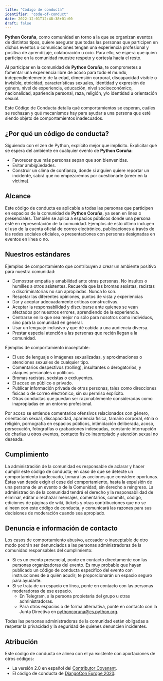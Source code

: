 ```yaml
---
title: "Código de conducta"
identifier: "code-of-conduct"
date: 2022-12-01T12:48:38+01:00
draft: false
---
```


**Python Coruña**, como comunidad en torno a la que se organizan eventos de distintos tipos, quiere
asegurar que todas las personas que participen en dichos eventos o comunicaciones tengan una
experiencia profesional y positiva de aprendizaje, colaboración u ocio. Para ello, se espera que
quien participe en la comunidad muestre respeto y cortesía hacia el resto.

Al participar en la comunidad de **Python Coruña**, te comprometes a fomentar una experiencia libre
de acoso para todo el mundo, independientemente de la edad, dimensión corporal, discapacidad visible
o invisible, etnicidad, características sexuales, identidad y expresión de género, nivel de
experiencia, educación, nivel socioeconómico, nacionalidad, apariencia personal, raza, religión,
y/o identidad u orientación sexual.

Este Código de Conducta detalla qué comportamientos se esperan, cuáles se rechazan y qué mecanismos
hay para ayudar a una persona que esté siendo objeto de comportamientos inadecuados.

## ¿Por qué un código de conducta?

Siguiendo con el zen de Python, explícito mejor que implícito. Explicitar qué se espera del ambiente
en cualquier evento de **Python Coruña**:

- Favorecer que más personas sepan que son bienvenidas.
- Evitar ambigüedades.
- Construir un clima de confianza, donde si alguien quiere reportar un incidente, sabrá que no
  empezaremos por cuestionarle (creer en la víctima).

## Alcance

Este código de conducta es aplicable a todas las personas que participen en espacios de la comunidad
de **Python Coruña**, ya sean en línea o presenciales. También se aplica a espacios públicos donde
una persona esté en representación de la comunidad. Ejemplos de esto último incluyen el uso de la
cuenta oficial de correo electrónico, publicaciones a través de las redes sociales oficiales, o
presentaciones con personas designadas en eventos en línea o no.

## Nuestros estándares

Ejemplos de comportamiento que contribuyen a crear un ambiente positivo para nuestra comunidad:

- Demostrar empatía y amabilidad ante otras personas. No insultes o humilles a otros asistentes.
  Recuerda que las bromas sexistas, racistas o discriminatorias no son apropiadas. Nunca lo son.
- Respetar las diferentes opiniones, puntos de vista y experiencias
- Dar y aceptar adecuadamente críticas constructivas.
- Aceptar la responsabilidad y disculparse ante quienes se vean afectados por nuestros errores,
  aprendiendo de la experiencia.
- Centrarse en lo que sea mejor no sólo para nosotros como individuos, sino para la comunidad en
  general.
- Usar un lenguaje inclusivo y que dé cabida a una audiencia diversa.
- Prestar especial atención a las personas que recién llegan a la comunidad.

Ejemplos de comportamiento inaceptable:

- El uso de lenguaje o imágenes sexualizadas, y aproximaciones o atenciones sexuales de cualquier
  tipo.
- Comentarios despectivos (trolling), insultantes o derogatorios, y ataques personales o políticos.
- Bromas racistas, sexistas o excluyentes.
- El acoso en público o privado.
- Publicar información privada de otras personas, tales como direcciones físicas o de correo
  electrónico, sin su permiso explícito.
- Otras conductas que puedan ser razonablemente consideradas como inapropiadas en un entorno
  profesional.

Por acoso se entiende comentarios ofensivos relacionados con género, orientación sexual,
discapacidad, apariencia física, tamaño corporal, etnia o religión, pornografía en espacios
públicos, intimidación deliberada, acoso, persecución, fotografías o grabaciones indeseadas,
constante interrupción de charlas u otros eventos, contacto físico inapropiado y atención sexual no
deseada.

## Cumplimiento

La administración de la comunidad es responsable de aclarar y hacer cumplir este código de conducta;
en caso de que se detecte un comportamiento inadecuado, tomará las acciones que considere oportunas.
Éstas van desde exigir el cese del comportamiento, hasta la expulsión de una persona de un evento o
de la Comunidad, sin derecho a reingreso. La administración de la comunidad tendrá el derecho y la
responsabilidad de eliminar, editar o rechazar mensajes, comentarios, commits, código, ediciones de
páginas de wiki, tickets y otras contribuciones que no se alineen con este código de conducta, y
comunicará las razones para sus decisiones de moderación cuando sea apropiado.

## Denuncia e información de contacto

Los casos de comportamiento abusivo, acosador o inaceptable de otro modo podrán ser denunciados a
las personas administradoras de la comunidad responsables del cumplimiento:

- Si es un evento presencial, ponte en contacto directamente con las personas organizadoras del
  evento. Es muy probable que hayan publicado un código de conducta específico del evento con
  instrucciones de a quién acudir; te proporcionarán un espacio seguro para ayudarte.
- Si se trata de un espacio en línea, ponte en contacto con las personas moderadoras de ese espacio.
    - En Telegram, a la persona propietaria del grupo u otras administradoras.
    - Para otros espacios o de forma alternativa, ponte en contacto con la Junta Directiva en
      pythoncoruna@es.python.org.

Todas las personas administradoras de la comunidad están obligadas a respetar la privacidad y la
seguridad de quienes denuncien incidentes.

## Atribución

Este código de conducta se alinea con el ya existente con aportaciones de otros códigos:

- La versión 2.0 en español
  del [Contributor Covenant](https://www.contributor-covenant.org/es/version/2/0/code_of_conduct/ "Contributor Covenant").
- El código de conducta
  de [DjangoCon Europe 2020](https://2020.djangocon.eu/conduct/code_of_conduct/ "DjangoCon Europe 2020").
